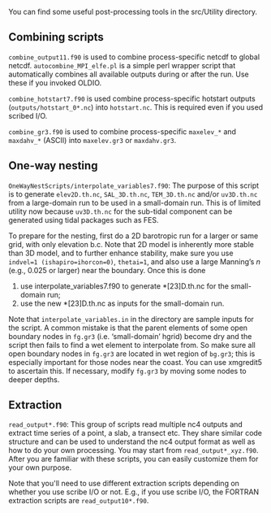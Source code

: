 You can find some useful post-processing tools in the src/Utility directory. 

## Combining scripts
`combine_output11.f90` is used to combine process-specific netcdf to global netcdf. 
`autocombine_MPI_elfe.pl` is a simple perl wrapper script that automatically combines 
all available outputs during or after the run. Use these if you invoked OLDIO.

`combine_hotstart7.f90` is used combine process-specific hotstart outputs (`outputs/hotstart_0*.nc`)
 into `hotstart.nc`. This is required even if you used scribed I/O.

`combine_gr3.f90` is used to combine process-specific `maxelev_*` and `maxdahv_*` (ASCII) into `maxelev.gr3` or `maxdahv.gr3`.


## One-way nesting
`OneWayNestScripts/interpolate_variables7.f90`: The purpose of this script is to generate `elev2D.th.nc`, `SAL_3D.th.nc`, `TEM_3D.th.nc` and/or `uv3D.th.nc` from a large-domain run to be used in a small-domain run. This is of limited utility now because `uv3D.th.nc` for the sub-tidal component can be generated using tidal packages such as FES.

To prepare for the nesting, first do a 2D barotropic run for a larger or same grid, with only elevation b.c. Note that 2D model is inherently more stable than 3D model, and to further enhance stability, make sure you use `indvel=1 (ishapiro=ihorcon=0)`, `thetai=1`, and also use a large Manning’s $n$ (e.g., 0.025 or larger) near the boundary. Once this is done

1. use interpolate_variables7.f90 to generate *[23]D.th.nc for the small-domain run;
2. use the new *[23]D.th.nc as inputs for the small-domain run.

Note that `interpolate_variables.in` in the directory are sample inputs for the script. A common mistake is that the parent elements of some open boundary nodes in `fg.gr3` (i.e. ‘small-domain’ hgrid) become dry and the script then fails to find a wet element to interpolate from. So make sure all open boundary nodes in `fg.gr3` are located in wet region of `bg.gr3`; this is especially important for those nodes near the coast. You can use xmgredit5 to ascertain this. If necessary, modify `fg.gr3` by moving some nodes to deeper depths.

## Extraction
`read_output*.f90`: This group of scripts read multiple nc4 outputs and extract time series of a point, 
a slab, a transect etc. They share similar code structure and can be used to understand the nc4 output 
format as well as how to do your own processing. You may start from `read_output*_xyz.f90`. 
After you are familiar with these scripts, you can easily customize them for your own purpose.

Note that you'll need to use different extraction scripts depending on whether you use scribe I/O or not.
 E.g., if you use scribe I/O, the FORTRAN extraction scripts are `read_output10*.f90`.
